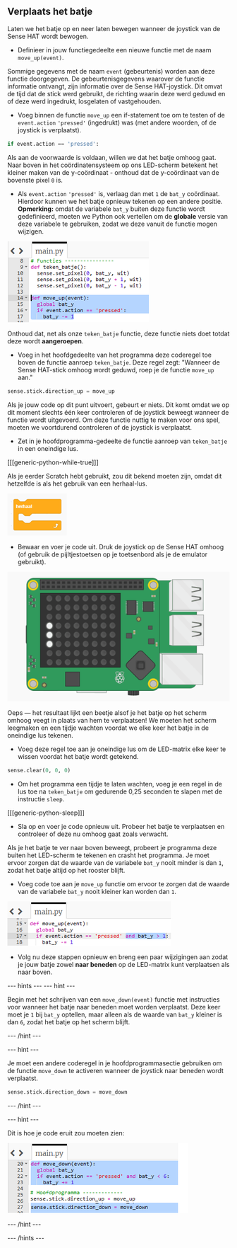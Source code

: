## Verplaats het batje

Laten we het batje op en neer laten bewegen wanneer de joystick van de Sense HAT wordt bewogen.

+ Definieer in jouw functiegedeelte een nieuwe functie met de naam `move_up(event)`.

Sommige gegevens met de naam `event` (gebeurtenis) worden aan deze functie doorgegeven. De gebeurtenisgegevens waarover de functie informatie ontvangt, zijn informatie over de Sense HAT-joystick. Dit omvat de tijd dat de stick werd gebruikt, de richting waarin deze werd geduwd en of deze werd ingedrukt, losgelaten of vastgehouden.

+ Voeg binnen de functie `move_up` een if-statement toe om te testen of de `event.action` `'pressed'` (ingedrukt) was (met andere woorden, of de joystick is verplaatst).

```python
if event.action == 'pressed':
```

Als aan de voorwaarde is voldaan, willen we dat het batje omhoog gaat. Naar boven in het coördinatensysteem op ons LED-scherm betekent het kleiner maken van de y-coördinaat - onthoud dat de y-coördinaat van de bovenste pixel `0` is.

+ Als `event.action` `'pressed'` is, verlaag dan met `1` de `bat_y` coördinaat. Hierdoor kunnen we het batje opnieuw tekenen op een andere positie. **Opmerking:** omdat de variabele `bat_y` buiten deze functie wordt gedefinieerd, moeten we Python ook vertellen om de **globale** versie van deze variabele te gebruiken, zodat we deze vanuit de functie mogen wijzigen.

![Bat y gaat omhoog](images/move-bat-up.png)

Onthoud dat, net als onze `teken_batje` functie, deze functie niets doet totdat deze wordt **aangeroepen**.

+ Voeg in het hoofdgedeelte van het programma deze coderegel toe boven de functie aanroep `teken_batje`. Deze regel zegt: "Wanneer de Sense HAT-stick omhoog wordt geduwd, roep je de functie `move_up` aan."

``` python
sense.stick.direction_up = move_up
```

Als je jouw code op dit punt uitvoert, gebeurt er niets. Dit komt omdat we op dit moment slechts één keer controleren of de joystick beweegt wanneer de functie wordt uitgevoerd. Om deze functie nuttig te maken voor ons spel, moeten we voortdurend controleren of de joystick is verplaatst.

+ Zet in je hoofdprogramma-gedeelte de functie aanroep van `teken_batje` in een oneindige lus.

[[[generic-python-while-true]]]

Als je eerder Scratch hebt gebruikt, zou dit bekend moeten zijn, omdat dit hetzelfde is als het gebruik van een herhaal-lus.

![Herhaal-lus in Scratch](images/forever-scratch.png)

+ Bewaar en voer je code uit. Druk de joystick op de Sense HAT omhoog (of gebruik de pijltjestoetsen op je toetsenbord als je de emulator gebruikt).

![Verplaats het batje](images/move-the-bat.gif)

Oeps — het resultaat lijkt een beetje alsof je het batje op het scherm omhoog veegt in plaats van hem te verplaatsen! We moeten het scherm leegmaken en een tijdje wachten voordat we elke keer het batje in de oneindige lus tekenen.


+ Voeg deze regel toe aan je oneindige lus om de LED-matrix elke keer te wissen voordat het batje wordt getekend.

``` python
sense.clear(0, 0, 0)
```

+ Om het programma een tijdje te laten wachten, voeg je een regel in de lus toe na `teken_batje` om gedurende 0,25 seconden te slapen met de instructie `sleep`.

[[[generic-python-sleep]]]

+ Sla op en voer je code opnieuw uit. Probeer het batje te verplaatsen en controleer of deze nu omhoog gaat zoals verwacht.

Als je het batje te ver naar boven beweegt, probeert je programma deze buiten het LED-scherm te tekenen en crasht het programma. Je moet ervoor zorgen dat de waarde van de variabele `bat_y` nooit minder is dan `1`, zodat het batje altijd op het rooster blijft.

+ Voeg code toe aan je `move_up` functie om ervoor te zorgen dat de waarde van de variabele `bat_y` nooit kleiner kan worden dan `1`.

![Controleer batje is niet van het scherm](images/check-not-off-screen.png)

+ Volg nu deze stappen opnieuw en breng een paar wijzigingen aan zodat je jouw batje zowel **naar beneden** op de LED-matrix kunt verplaatsen als naar boven.

--- hints --- --- hint ---

Begin met het schrijven van een `move_down(event)` functie met instructies voor wanneer het batje naar beneden moet worden verplaatst. Deze keer moet je `1` bij `bat_y` optellen, maar alleen als de waarde van `bat_y` kleiner is dan `6`, zodat het batje op het scherm blijft.

--- /hint ---

--- hint ---

Je moet een andere coderegel in je hoofdprogrammasectie gebruiken om de functie `move_down` te activeren wanneer de joystick naar beneden wordt verplaatst.

``` python
sense.stick.direction_down = move_down
```

--- /hint ---

--- hint ---

Dit is hoe je code eruit zou moeten zien:

![Het batje naar beneden verplaatsen](images/hint-move-down.png)

--- /hint ---

--- /hints ---
